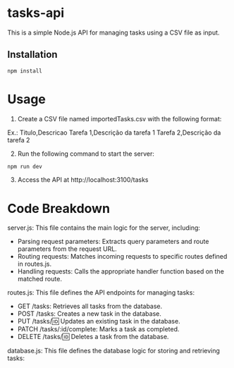 # tasks-api

This is a simple Node.js API for managing tasks using a CSV file as input. 

## Installation

```bash
npm install
```

# Usage
1. Create a CSV file named importedTasks.csv with the following format:

Ex.:
Titulo,Descricao
Tarefa 1,Descrição da tarefa 1
Tarefa 2,Descrição da tarefa 2

2. Run the following command to start the server:
```bash
npm run dev
```

3. Access the API at http://localhost:3100/tasks

# Code Breakdown

server.js: This file contains the main logic for the server, including:

* Parsing request parameters: Extracts query parameters and route parameters from the request URL.
* Routing requests: Matches incoming requests to specific routes defined in routes.js.
* Handling requests: Calls the appropriate handler function based on the matched route.

routes.js: This file defines the API endpoints for managing tasks:

* GET /tasks: Retrieves all tasks from the database.
* POST /tasks: Creates a new task in the database.
* PUT /tasks/:id: Updates an existing task in the database.
* PATCH /tasks/:id/complete: Marks a task as completed.
* DELETE /tasks/:id: Deletes a task from the database.

database.js: This file defines the database logic for storing and retrieving tasks: